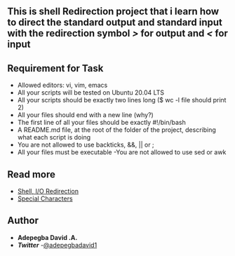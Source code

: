 ## This is shell Redirection project that i learn how to direct the standard output  and standard input with the redirection symbol *>* for output and *<* for input

## Requirement for Task
- Allowed editors: vi, vim, emacs
- All your scripts will be tested on Ubuntu 20.04 LTS
- All your scripts should be exactly two lines long ($ wc -l file should print 2)
- All your files should end with a new line (why?)
- The first line of all your files should be exactly #!/bin/bash
- A README.md file, at the root of the folder of the project, describing what each script is doing
- You are not allowed to use backticks, &&, || or ;
- All your files must be executable
-You are not allowed to use sed or awk

## Read more
 - [Shell, I/O Redirection](http://linuxcommand.org/lc3_lts0070.php)
 - [Special Characters](http://mywiki.wooledge.org/BashGuide/SpecialCharacters)

## Author
 - **Adepegba David .A.**
 - ***Twitter*** -[@adepegbadavid1](https://twitter.com/adepegbadavid1)
